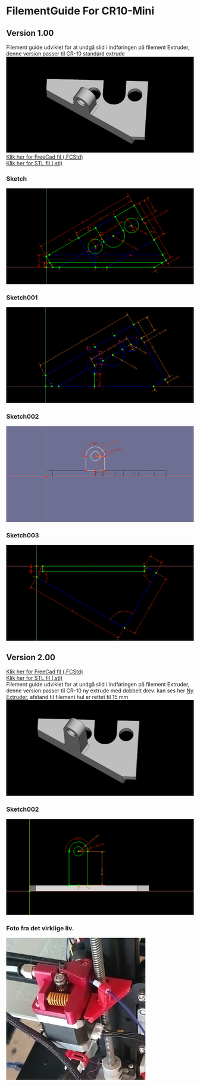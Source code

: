 # FilementGuide For CR10-Mini
## Version 1.00
Filement guide udviklet for at undgå slid i indføringen på filement Extruder, denne version passer til CR-10 standard extrude
![](/FreeCad/FilementGuide-CR10-Mini/FilementGuide_0100.png)  
[Klik her for FreeCad fil (.FCStd)](/FreeCad/FilementGuide-CR10-Mini/FilementGuide_0100.FCStd)   
[Klik her for STL fil (.stl)](/FreeCad/FilementGuide-CR10-Mini/FilementGuide_0100.stl) 
### Sketch  
![Sketch](/FreeCad/FilementGuide-CR10-Mini/FilementGuide_0100_000.png)  
### Sketch001
![](/FreeCad/FilementGuide-CR10-Mini/FilementGuide_0100_001.png)
### Sketch002
![](/FreeCad/FilementGuide-CR10-Mini/FilementGuide_0100_002.png)
### Sketch003
![](/FreeCad/FilementGuide-CR10-Mini/FilementGuide_0100_003.png)

## Version 2.00
[Klik her for FreeCad fil (.FCStd)](/FreeCad/FilementGuide-CR10-Mini/FilementGuide_0200.FCStd)   
[Klik her for STL fil (.stl)](/FreeCad/FilementGuide-CR10-Mini/FilementGuide_0200.stl)  
Filement guide udviklet for at undgå slid i indføringen på filement Extruder, denne version passer til CR-10 ny extrude med dobbelt drev. kan ses her [Ny Extruder](https://www.amazon.de/gp/product/B07TJ8PB7D/ref=ppx_yo_dt_b_asin_title_o07_s00?ie=UTF8&psc=1
), afstand til filement hul er rettet til 15 mm
![](/FreeCad/FilementGuide-CR10-Mini/FilementGuide_0200.png)
### Sketch002
![](/FreeCad/FilementGuide-CR10-Mini/FilementGuide_0200_002.png)

### Foto fra det virklige liv.
![](/Images/CR-10-FilementGuide.png)